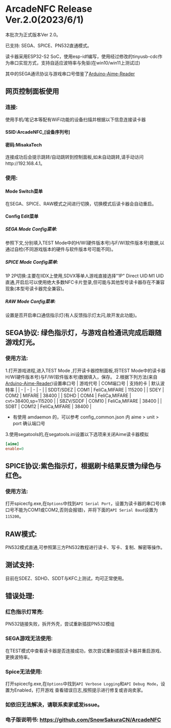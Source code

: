 # ArcadeNFC Release Ver.2.0(2023/6/1)
本批次为正式版本Ver 2.0。

已支持: SEGA、SPICE、PN532直通模式。

读卡器采用ESP32-S2 SoC，使用esp-idf编写，使用经过修改的tinyusb-cdc作为串口实现方式，支持自适应波特率与免驱(在win10/win11上测试过)

其中的SEGA通讯协议与游戏串口号借鉴了[Arduino-Aime-Reader](https://github.com/Sucareto/Arduino-Aime-Reader)

## 网页控制面板使用
### 连接:
使用手机/笔记本等配有WiFi功能的设备扫描并根据以下信息连接读卡器
#### SSID:ArcadeNFC_[设备序列号]
#### 密码:MisakaTech
连接成功后会提示跳转/自动跳转到控制面板,如未自动跳转,请手动访问http://192.168.4.1。
### 使用:
#### Mode Switch菜单
在SEGA、SPICE、RAW模式之间进行切换，切换模式后读卡器会自动重启。
#### Config Edit菜单
##### SEGA Mode Config菜单:
参照下文,分别填入TEST Mode中的H/W(硬件版本号)与F/W(软件版本号)数据,以通过自检(不同游戏版本的硬件与软件版本号可能不同)。
##### SPICE Mode Config菜单:
1P 2P切换:主要在IIDX上使用,SDVX等单人游戏直接选择"1P"
Direct UID:M1 UID直通,开启后可以使用绝大多数NFC卡片登录,但可能与其他型号读卡器存在不兼容现象(本型号读卡器完全兼容)。
##### RAW Mode Config菜单:
设置是否开启串口通信指示灯(有人反馈指示灯太闪,故开发此功能)。
## SEGA协议: 绿色指示灯，与游戏自检通讯完成后跟随游戏灯光。
### 使用方法:
1.打开游戏进程,进入TEST Mode ,打开读卡器控制面板,将TEST Mode中的读卡器H/W(硬件版本号)与F/W(软件版本号)数据填入，保存。
2.根据下列方法(来自[Arduino-Aime-Reader](https://github.com/Sucareto/Arduino-Aime-Reader))设置串口号
| 游戏代号 | COM端口号 | 支持的卡 | 默认波特率 |
| - | - | - | - |
| SDDT/SDEZ | COM1 | FeliCa,MIFARE | 115200 |
| SDEY | COM2 | MIFARE | 38400 |
| SDHD | COM4 | FeliCa,MIFARE | cvt=38400,sp=115200 |
| SBZV/SDDF | COM10 | FeliCa,MIFARE | 38400 |
| SDBT | COM12 | FeliCa,MIFARE | 38400 |
- 有使用 amdaemon 的，可以参考 config_common.json 内 aime > unit > port 确认端口号

3.使用segatools的,在segatools.ini设置以下选项来关闭Aime读卡器模拟
```ini
[aime]
enable=0
```
## SPICE协议:紫色指示灯，根据刷卡结果反馈为绿色与红色。
### 使用方法:
打开spicecfg.exe,在`Options`中找到`API Serial Port`，设置为读卡器的串口号(串口号不能为COM1或COM2,否则会报错)，并将下面的`API Serial Baud`设置为`115200`。
## RAW模式:
PN532模式直通,可参照第三方PN532教程进行读卡、写卡、复制、解密等操作。
## 测试支持:
目前在SDEZ、SDHD、SDDT与KFC上测试，均可正常使用。
## 错误处理:
### 红色指示灯常亮:
PN532链接失败，拆开外壳，尝试重新插拔PN532模组
### SEGA游戏无法使用:
在TEST模式中查看读卡器是否连接成功，依次尝试重新插拔读卡器并重启游戏、更换波特率。
### Spice无法使用:
打开spicecfg.exe,在`Options`中找到`API Verbose Logging`和`API Debug Mode`，设置为Enabled，打开游戏 查看错误日志,按照提示进行修复或咨询卖家。

### 如依旧无法解决，请联系卖家或发issue。
### 电子版说明书: https://github.com/SnowSakuraCN/ArcadeNFC
